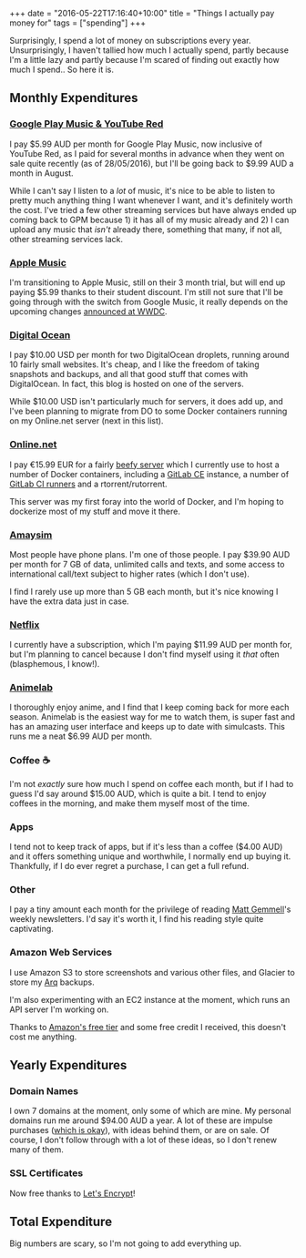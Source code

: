 +++
date = "2016-05-22T17:16:40+10:00"
title = "Things I actually pay money for"
tags = ["spending"]
+++

Surprisingly, I spend a lot of money on subscriptions every year.  
Unsurprisingly, I haven't tallied how much I actually spend, partly because I'm 
a little lazy and partly because I'm scared of finding out exactly how much I 
spend.. So here it is.

## Monthly Expenditures
### [Google Play Music & YouTube Red](https://music.google.com/)
I pay $5.99 AUD per month for Google Play Music, now inclusive of YouTube Red, 
as I paid for several months in advance when they went on sale quite recently 
(as of 28/05/2016), but I'll be going back to $9.99 AUD a month in August.

While I can't say I listen to a _lot_ of music, it's nice to be able to listen 
to pretty much anything thing I want whenever I want, and it's definitely 
worth the cost. I've tried a few other streaming services but have always 
ended up coming back to GPM because 1) it has all of my music already and 2) I 
can upload any music that _isn't_ already there, something that many, if not 
all, other streaming services lack. 

### [Apple Music](https://www.apple.com/music/)
I'm transitioning to Apple Music, still on their 3 month trial, but will end up 
paying $5.99 thanks to their student discount. I'm still not sure that I'll be 
going through with the switch from Google Music, it really depends on the 
upcoming changes [announced at 
WWDC](http://www.theverge.com/2016/6/13/11903956/apple-music-update-itunes-redesign-announced-wwdc-2016).

### [Digital Ocean](https://digitalocean.com/)
I pay $10.00 USD per month for two DigitalOcean droplets, running around 10 
fairly small websites. It's cheap, and I like the freedom of taking snapshots 
and backups, and all that good stuff that comes with DigitalOcean. In fact, 
this blog is hosted on one of the servers. 

While $10.00 USD isn't particularly much for servers, it does add up, and I've 
been planning to migrate from DO to some Docker containers running on my 
Online.net server (next in this list).

### [Online.net](https://www.online.net/en)
I pay €15.99 EUR for a fairly [beefy 
server](https://www.online.net/en/dedicated-server/dedibox-xc) which I 
currently use to host a number of Docker containers, including a [GitLab 
CE](https://about.gitlab.com) instance, a number of [GitLab CI 
runners](https://about.gitlab.com/gitlab-ci/) and a rtorrent/rutorrent.

This server was my first foray into the world of Docker, and I'm hoping to 
dockerize  most of my stuff and move it there.

### [Amaysim](https://www.amaysim.com.au/)
Most people have phone plans. I'm one of those people. I pay $39.90 AUD per 
month for 7 GB of data, unlimited calls and texts, and some access to 
international call/text subject to higher rates (which I don't use). 

I find I rarely use up more than 5 GB each month, but it's nice knowing I have 
the extra data just in case.

### [Netflix](https://netflix.com/)
I currently have a subscription, which I'm paying $11.99 AUD per month for, 
but I'm planning to cancel because I don't find myself using it _that_ often 
(blasphemous, I know!).

### [Animelab](https://animelab.com/)
I thoroughly enjoy anime, and I find that I keep coming back for more each 
season. Animelab is the easiest way for me to watch them, is super fast and has 
an amazing user interface and keeps up to date with simulcasts. This runs me a 
neat $6.99 AUD per month.

### Coffee ☕
I'm not _exactly_ sure how much I spend on coffee each month, but if I had to 
guess I'd say around $15.00 AUD, which is quite a bit. I tend to enjoy coffees 
in the morning, and make them myself most of the time.

### Apps
I tend not to keep track of apps, but if it's less than a coffee ($4.00 AUD) 
and it offers something unique and worthwhile, I normally end up buying it.  
Thankfully, if I do ever regret a purchase, I can get a full refund.

### Other
I pay a tiny amount each month for the privilege of reading [Matt 
Gemmell](http://mattgemmell.com)'s weekly newsletters. I'd say it's worth it, I 
find his reading style quite captivating.

### Amazon Web Services
I use Amazon S3 to store screenshots and various other files, and Glacier to 
store my [Arq](https://www.arqbackup.com) backups.  

I'm also experimenting with an EC2 instance at the moment, which runs an API 
server I'm working on.

Thanks to [Amazon's free tier](https://aws.amazon.com/free/) and some free 
credit I received, this doesn't cost me anything.

## Yearly Expenditures
### Domain Names
I own 7 domains at the moment, only some of which are mine. My personal domains 
run me around $94.00 AUD a year. A lot of these are impulse purchases ([which 
is 
okay](https://medium.com/life-learning/the-case-for-buying-domain-names-compulsively-c5e414a9951e#.hj5d93d6f)), 
with ideas behind them, or are on sale. Of course, I don't follow through with 
a lot of these ideas, so I don't renew many of them.

### SSL Certificates
Now free thanks to [Let's Encrypt](https://letsencrypt.org)!

## Total Expenditure
Big numbers are scary, so I'm not going to add everything up.
